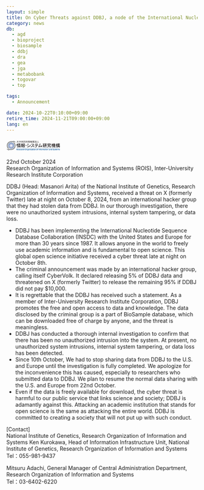 ```yaml
---
layout: simple
title: On Cyber Threats against DDBJ, a node of the International Nucleotide Sequence Database Collaboration
category: news
db:
  - agd
  - bioproject
  - biosample
  - ddbj
  - dra
  - gea
  - jga
  - metabobank
  - togovar
  - top

tags:
  - Announcement

date: 2024-10-22T0:10:00+09:00
retire_time: 2024-11-21T09:00:00+09:00
lang: en
---
```


<img src="data:image/svg+xml;utf8,%3Csvg%20xmlns%3D%22http%3A%2F%2Fwww.w3.org%2F2000%2Fsvg%22%20xmlns%3Axlink%3D%22http%3A%2F%2Fwww.w3.org%2F1999%2Fxlink%22%20viewBox%3D%220%200%20143%2028%22%3E%3Cdefs%3E%3Cstyle%3E.cls-1%7Bisolation%3Aisolate%3B%7D%3C%2Fstyle%3E%3C%2Fdefs%3E%3Cimage%20class%3D%22cls-1%22%20width%3D%22220%22%20height%3D%2243%22%20transform%3D%22translate(0.33%200.25)%20scale(0.64)%22%20xlink%3Ahref%3D%22data%3Aimage%2Fpng%3Bbase64%2CiVBORw0KGgoAAAANSUhEUgAAANwAAAArCAYAAAATzeYgAAAACXBIWXMAABE5AAAROQEb2ZNGAAAgAElEQVR4Xuy9eZhcVbX%2F%2FVl7n6rq6indmZPqqjpV1WEmhEkmmWRSmTQJCgjqleCEegWv8wTKRfTqBVQEISCiokjCJIPgADIThoQ5QA9VPYRMnaST9FRVZ6%2FfH6eq05lIvK%2Fe570%2B%2BT5PpevsvdaqfYZ19pr2jqgq%2F4uYEQTBk9baMvAx4L4dMezCLvwrwdsRwT8Yszo6Oie88NJLnHrKyffGotFrgM8B5R0xjkUumdxXRLStq%2Bvlse3JZHK8c66ut7e3O5PI7JFflm9T1fKECRMax8VizR3LlhWqtK3p9IFF1XVdXV3t2URid0RqOnp6Xqj2p1KpnAcJtoTqus6enpdV1SUSiWTURa2LuroIHFQWeTCfz7%2BVSCRqo8bsm%2B%2FpeUZVXaYlMwthKso6YBhhqkgwWHTulZ6enj4Iz8mNeKs6V3Yu931%2FWqlUKhljBiLFYmPHihUrRESyyeSBiDQJDI0497wxZpoHWVUdKTr3am9v75psKnXycLn8VG9v72qAzLSMLzKiY899LBKJRDJmzLSO7u5F2%2BrfhX8s%2Fr8o3CxgJrA7MBmIvz05ACk%2Fk2bhnXdx4y9%2ByfHHHfupGa2tJwAXAA%2FuiLkKFXsiIgGwmcL19PT0Z9Ppb4jIV7NJ%2F5hcS3pP4I5x9Y0%2FdiX9%2FmZCRN4fcfI80I7nvUMwLcALAOl0eq%2BI2CsEt9DB0Fg2I%2Fa8bNJfAlxRY6PvlIgeaFR8VO4plYulXMr%2FdITIk8byEWBRNp0%2BwXjyeVQfRGQmMBXVB0VNS8za2cDnRURy6fS7Ta0uy6bT1qqpM5FIyagc7GL2DRG5KjN9ek7EXOWQZxFtjRrzAiI1ongiJhWzdqmqfiWX9BtrvOg3cqnUrxXG26idBzGXTaVuxLkVY18qADHPO0RE3gPsUrj%2FBfy9Crcf8CFgdn%2F%2F%2BtyqVavoX7%2BegcFBiiNFVBVk%2B8wCGGtJtrSwYsVK7rz7HmbNnNl6zNFHPhCJRK4ALtomn4iXbUmfJiJRJ84JsqegLptOf8CoMaj2t3Xn788m%2FQ%2FjNJpJpz%2Br6vrFyN65dGY%2FQRM2oudOnjz5slgsFkTEXmgMh4uRGdmUv4cYOQilLpfO0NGV%2F0GmpaUew3OBcy8gMlVg05mJe0WNWACC4uMBdtAas669K3%2FzpEmTamNexLfWLULtSlXV1nR6uqq83F7IX5VL%2BmerYVZHoXBVpiVzqDX6IQA%2F4e%2BnqqchvCFO%2FiJWEwS8itVuQVtVtZxtaalRoSDq%2FoSaYWCGOpaiPClWD1SHa2lpmeA5b%2FHA8MY%2FNNTWnmRE9lfV8YAaY44G%2BxKVl8ooVNcDXezC%2Fwp2VuH2AS4tFounv%2Fb6G7S3d7B69Wo2DgzgggARQYzZkQwgfGobGxuZMGE8pVKJ5xcvoaenh2OPOfpC30%2B%2FGzgfeHxLNut5Lc6VakSljLCHIoGovKbioiCrADB6IgF%2FECdTEK1VJ72IW%2BUCc6e18pW6mprj8t3d92RTqUWo7IFot6CLxEkzok2KLlLVIJdKOQBjTERFJolKvQCiLFelBG4jAF70bIPuo8jxuVSqGDj3N1HyQWACW72yIt2ozsulM5dg2UdUJmVT%2FneM1aSKDALke%2FMvZVN%2BDNXdMPpb1JyEcSWcKSDsl21p2a8ksjqmMh4061SLBlmoRutwklJ0qhEtAHgRubzeq%2F9FR6FzAbAgm06fAcTb84Wb2QZETb0IuW317cI%2FHjujcN9R%2BOaiZ57hlVdeY3VfHxEvQm1dLU3jxu2Id7sIggBjDFOmTKa%2Fv5%2BFd9zFAfvvt%2BfRRx35mDHme8DXqrSqWgJ%2BXD3Opf0DgEntXZ1XjJVZDIKPqWptzHrvdk7LBpoFuUI8vbwtnz8zmUyOV9UA%2BHOr7x%2FjVF%2FoKBT%2B3JpOJxQzvb2Q%2FwuAGNOIaqEcSGAMk0XcagAnRFR1mcFmAdoLnZfn0pnLBaa4cvmuzt7e13Pp9PtAnqyOKXBukmAe6uzOfzeTSs1G2bezu%2FAdv6XlQCt2LsCkSZPiiK4WpVcxpygsRczpCkWgRDieAYWnnXNPW%2BNdAu5OUXMGwrA69wBiD%2BjpKfQBp%2BcSiVQu5V%2BkICLmdBHty6UytYibzIYNV7WvWdM%2FetFExiF8EPgwu%2FBPx9spXBNw97Jlbx35578%2BRO%2Byt2hoqGfSxImAUg1ulssB5XKJwDn4H0Y8rfVwqvz14b%2Fx2tI3eNexR311RmvrCdba9wG9Y2lzyeS%2BGK8X0ZWZVOr0zq6uu6p9g4ODkYaGhmgxCG4fHh72GuvqLlfVP7uSPJ9KpaZ3d3cvy6XTp6jKIYg0GDghm%2FJnipHpqFufTfnfRYPbRLUHE0l7nh6vqovbCoV7AHLpzFdFaEJZHh6nj0PMMU7dx8XzPtma9B%2FBmH5rAwsSXgy1%2FcZyVDblf1FgP4xOySTTXzKCDwwDNMbjc1SJqQt%2BoCIZEXu4oPeqkEGlq6Ta4UELTl9Xa1ei%2BoYiP0C0X1QfVlhXMQ0BEBt9VznQh8S6yYI9OgiCKw02gbq%2FdKxdO%2BqTJhKJ2piNZIGf5lL%2BRe1d%2Bf9mF%2F6p2J7CJYAnl7zwYvIvDz2MEcPUKZNHO4vFEgMDAyhQV1tLY2MjsVgMYwzwP1M6EPxUirXr1vH4E0%2FR1NR00NQpU84FLq9SJBKJ2ngk8ksXlD864lxb3Is8kkwmX%2Bnu7m4DaKprnKNOs9Z4LlpXVw%2FyThV%2BYizvMZi47%2Fs%2FGxwaenjVqlUPZlOpC53qkyNB0Bk3kRkKR3Z2Fy4HyKVSB6EoqitAPtiaTu%2BlGKNoM8LroMXslClTpCb%2BbxLo9zGUis49FMXuBu7lssgaDyMARvBVedgN8QuJu1MF2VOH5UaNu73BnAhQLskiG9F02ZiIt2HD0zSM%2B0z%2FwMCHGmtrf4BjUXd3d28mmdkX0amqGg9U77VizlLlgUD1dWAaFR8zk0p90Ig5Pt%2Bbv6k1lTnTafDDzu7uR3Lp9DXDZXenqhar1zPuRW9X5c72fOe1uXTmgWw63d1RKNzGLvzTsC2FmwQ89%2BTTi6Y8%2FLdHaBo3jng8DECWSiXWreunoaGBffbeiz13y5JMJ4HINsT8XVDgXmAChOamqm4E7gQQETt1%2FKTZtQ11X0fdjR3d3S8C5JL%2Bt6LWW5D1%2FZ92Fgq%2FVNVfVAUmk8nWmPEmthfy88f%2BkIhEs6nUJahM0m5zVa92DSeTydUxY8%2FKpdPfbC8ULi4HErXW7TcwMvKNeCTyemhiBlJSfTUq3qmITqZUulvhC0Qi4wTvi93d3fcAbQDZlpb98GT38Af1CBF%2B0bkyvzybTg%2Briu1c2bk8k0zubowkAPLL8q%2B1ptPrLBxH%2FbiSij7QWFv%2FHwiHYxy5dHrEGlYpRCLQrMZ8FLhKIC5iZpiAXjVaN2nSpIbG2rrPBMK%2F53x%2FDka%2BLyo35lL%2BQYjMqPG8q0VkXjqRPsrz%2BE%2BUx9u78tcCFF35gqixN7Wm%2FHcMu%2FLl1XTFLvxjsS2Fe%2BL5xUumPPTQw0ycOJFIJFSmdf2h2X%2FgAftzyMH7U1ffyPoSPLhkBa%2FlV9PXP0gQOOIxj6kT6tg3O5FZuYnEwnge%2BXyBru5umpub8TwPVUWdo1gqMWu%2FmYjItYRKh7V2yzFNa2puOnO4WLq4s6twZ7WxvTt%2FXzaZXC3WXphMJu8DlgGk0%2Bls1Hj%2FAe65LQXlUqmDQSa2deXnVdu6u7uHgPNb05mfp1Kp3Uyp2IGNrVy%2BfPkA8LdR3qT%2FXkSPc6o%2F6Qz9oP5sMpkGHU1P%2BL6fsZ73FXHyAICgz7QXuh4FIAheFEtnZnJmqol7ZynugSqfg7cMZEri%2FipIzIgeJkEwV6z9cRnWmmKxz3ixAkZjqnpve6Hw60mTJjU01NV9QI2e5gLz83HWxh3643y%2B8HzW9w8H%2FQmw3CgDGpQ%2Bho3MTSaTvhF5H%2Bp%2B19ZVGPWLu7u723Ljx5%2BsDY1XR0RagV0K90%2BAbFFpcltnPj%2F31t8vpLm5iWg0ioiwenUfEyaM570nHc%2BUqdMAWDtY4o7H2ngtv4aNg0XUhX6dMYL1DFMn1HH0fgmO3DukpzTAwnv%2BxLPPPk9DYyM1sRjOOTZs3MjMffdhzvtPV0JT9q0txoiI2EqwY7sQEdHKyWQkU1NKlOq29ZYWEaOqbmsJo%2F2jcrZES0vLhN7e3n5V3W6iPiOZmnJLuba7u3vN9mhEJNrS0mIril5tG%2F1dEYmONf0qbRZgW9dBRGKqOrJl%2B7YgIt7bjX8X%2FrkYq3DvHR4evvfGm24mCAIaGhoAWL16NYlEgrM%2BOBuwfP%2B2xfzhkTYmN9QwpbGGqU211EQtRgSpJKzKTukfHGHZmkFWrB8mWhPhsk8cyb6pcbz44ks88Ke%2F0NBQTywWA%2BCtt5Zz0onHc%2BAB%2B79ImOvbhV34l8TY5NlNjz32BBs2bBhVtjVr1jJp0mTO%2BuAZgOVvLy0j37uOQ%2FeYwoGtk8hOG0dDXZSamEdN1FY%2BHrUxj0lNteydHs8Re01lelOcB57uYN1AiZkz9%2BWkE46jv389LggnmvHjm3n8iSfZsGHDTGDOVqOsQES8ZDKZSCaT47dHk0wmty7H2g6SyWSiderUTdGgXfg%2Fg0xzpqnyLOxMhRMQBt2SyWQikUjUbqc%2FuTPPg4hIMplMZKdMmbJl35bP35bHVR%2Fu31b39U168ZVXGD9%2BPKrK0PAwkUiEM%2BacDsA3bnqah54pcOJ%2BLdRFPTwrxKzBswbPCCYMyqEKTpVy4CgaQ8Q4ZkxuoL2jj%2Fd86Q5u%2BtpJzJy5L6v7%2BnjmueeZMnkyNTUx1q9fz5NPL%2BLE44%2B7AljINuBP91uN0ZeB3wHnZCZnppqYHi6V0KgaOTRq7Bda0%2F4tgcrtVlUUJLAszufznVvKixpb0BrvZcIyNQAyqdRJBpMQUQ9G62ZUVcqBYUk%2Bn39%2BSznbg%2B%2F70%2FL5%2FFYm8v81ZJKZY1DW5Xvzr25p6m4L6XS6WVXHi8hmprkZMoMSKY4TE9nbiQvAilE1AhqIc2AFgqHOrq4H2AHMOL0sqvbjCB8BfrMjeoCY580W5KZK0OnXALl0%2BheITG7P50%2BOe5EOjUTagD1zvv8jYM%2F2fP69W8qZOHFifdTYgtTEXwf2zjRnmqhjD2M5JmrspTnf%2F7kGwS%2FFmPdEjf1mLp35kQu4Q0qDL1cV7ktLlrxIuVTG88KmDes38L7T3kttbR13PdnJilUbOO0dPrURS41niUUtUWvwPINnDGGhiaAozinlQCkFjmIpYLgUsGeqmca6KNfd9SIXffBAjj3mKDrzBTZuHKCurpampiZef%2BNNDn3HO5KNjQ0nAVtd9MAGJSvWKloLYGr1CEEWVPtl07%2FnWuFcEASwjouAKwBaff%2BHqhwigq34Rfvl0plHQEVd8AUx3lkifGSTrlVkC1j0GuDT7ASyyeQ7POs9nUv7b6HynY7u%2FA2VBP4O4fv%2BNAPvRbVk1BSdOAc4EVHnnGfUWLXEJWCovTt%2Fy5b8IiLZVPpmESaqSilsC30%2F1UpZmqhFJSKii9ry%2BW9sKWMsrOUhgGzK%2Fypj0jTbg4f5nhg%2BsVVHXFerRB4U5GxLNTAWXudNx3a0MZtKnWaM%2BZSqjBe0HlCEDap4InJQhfXGXDrzZUGr1pooshrRAcrlz7f39LzBJoyIiHVONkIYTTZe5KOgfww5JRDVFj%2Fh7%2B9F5CLQ19gGVq1ataHVz1iUBgA7Tg8A%2BUvYKwCfFuuNfU6%2BZD2%2B5Lz4IR6w3%2FDw8B4dnZ2Ma2xEVRkYGGD69OnsvvseAPz6T0tJNNSAU4LAoUbAmfAUR99hoQ%2BHStioijoFF%2F4tFwPG18V4bOly%2Frq4m3OP350jjziMO%2B6%2Bh7raOJFIhLVr1%2FL6G29y8EEHfJgxClcNmoy%2BMVX7AToKhTtSqdQ%2BAFISZyN6ooi5UtErgiLXayQc4dDw0KZaQZUU6F6qVHxODQT2UhDFq7WqqxDBoecb1deCsumzllkYfiswyE7CWFuv8LSIHIJwTS6V%2Fm7W9y%2FuyOev3hGvF3AoVuYjAgJmjOVvTUVfACzkfP%2B49nz%2BvLH8qqqtfuYcCM%2BRTRybH4e3KgFsV%2BGyyeRMM1qn5h7bHt1YOOWPBhcTkd1BDkP1eUVfFJFlOHenM%2BZJg%2FxEVdco%2BhXBTBThMlVeQvleVY6IPQB4d%2FhcUVYoCuKBblToqiT7%2BxEmqDIj5JFBgb1AUGt%2FBLwhIl4ikRgXM94kBIy4ci6RSJlIdImiS0X1zpzv34DyLHCYF5HnFbqcc5fk0v5tOjz0meqKjZaWlmZr7TgvvHgj06ZNmxR37pWgpmYfC%2B8yYn6s6H9rqXQdkcipBvkvVXexK5tbS1Lu8oCT84Uu%2BtevZ8L40DUaGhrm3ceHVtYlNy9ifCxCZlIDMc9QG%2FOIR73Qb4t5xKIe0YjFWkFEQnOy7CgWA0aKZYZHysSLZQZHLIPFgKP2msa9j7Yzo6WZQ%2FeYwZRJkxgcHqYmFiMej5MvFDj4oANOIvQvq9HESC6deS2CeVWhS8TMafX93VX18Fw681lBP0RUnGqYEBTk016U81AM0FVYuXLv6k1sK3R%2BoPq91c8owktt%2Bfz%2B1bZc2v%2BmAJ2Fwg3VqGFrKhNeDLfzWf22fP6vwKG5VOogEftNRE4TJbkjPgAleBlnr8ZQRHVEVcoiWhaRQFXKKrpRlB%2BISBzVbRYeByNkgkhgjTHOFItuRMQB1IA4FzUaU7FB4A07N7wt%2FiqMtaFPofpce6GwUwrX2dV5J3BnNuV%2FzRgOc6Xi7C2WBz3T6md%2BIsKK9nzheoBWP3OZoEvauvK%2FrRKJaATCl19HJZ%2BaS2ceQaSxPd85C6A15f8EYX1bIf%2F1Kl825X9NjHyu%2BmJOJ9IHe548MSoXuUMjkT84dZ8zyEcVuRq4TZBlig4peh1wrDH2%2BwK1rlg7AqEpGbPeaORbIVcXq1mJui8LNCPyUQBRPiJe5HRF6gFEzAXW0w8MjZT394Ajlq9YUZVBuVymqWkcM3afAcC6jSPEIpahYhmDR9k6ytYRBLrpYx0iBiH031ygBC7sKweOUtlRLjtKpYBSKSBwSl%2F%2FECBkMlmeefZZamIxamri9PWtYcOGDRMaGhr2B6p5tJIIMxSi4ZnqBkQOy6bT5zA8%2FG0Xjf4WPDFGjwK5BNWbAye3QKCmUiAMkEunTxGRC3C0qWh9OGaZlUunr0ElQHQDIqPh9WwisbuJRJdWJxgn%2Bgg7gWQymejp6VmtqiPtXV3PAqfnUqmDKt93iPbu7jeBz2yvX0Ri2VT6SkXXtRcKl2yLpvOtzvy22v9eKHKOAIG6%2F9oR7ZYQwxdR3bjlWrxMc6bJjgM0vJ%2BZaRnfxgCkcTMBqvc5ZVC75dcZydSYtP5IRI5kTG4UI58BEJFLAM2mUteJmKwLyqfne3qWAOCx3Cm%2FFHSuiNQpFCXg%2Bvbuwv25tP8%2BEXEbh4fm1cfivxGRurZ850U5379B4GOq7tTOtYV1AKtXry42xutuEJETEZIiIih3jzh3e8Q5K5FIFLhIhQdU9Q5UjhThc6jeheO%2B5cuXFz1g73Vr1xGNhs%2Fy8PAwyWQSsCx4rINCzzoOnTGZmoilPhahtsajrjZKXW2U%2BniEutoI8ZoI0YjFGCEIHCMjAYPDJQaGSmwctHi2iKnYMooyY0oDf3i0jZPekWbv3dM8%2B3yoV9YaBgcH6etbQ0NDw95sUrjQplHtBg5T5KeCHmXE%2FEpr4gtF6A%2FNWLNv%2BBscb6xasIiK15rODLcVOj%2Bh0CzK8Rh5tyCo6uNATMR8EgGFO6jUN1Zmt9dz6fRXULM%2BKOvD%2BWWFbdr0Y5FOp%2FeKWe%2BVbCq9NptOf3ukXL6ht7d38O2UTURMNpW%2Bi6D8hS18jm0il04%2FDGId%2BsWx7YlEYmLc83ZX1WIQmLIxQWAqM9tYlETUOmdVPWOts845i0isf2Dghb6%2BvtGaTN%2F3Mx6yG1DKd3eP%2Bso7g9ZUah8xtgnRJ9Pp9F4mMFFxI2s7li0rdK7tXNfqZ1ChBJBfni%2Fk0j4qOjBWRluh8HimOfOKSfF7EU4lvGd%2Fbi%2FkT6jSqOqzInJQLu1vlocsQ08131gJmH20Ne2fAtQB0t5T%2BGur779LRN6lqo%2FX1cQfR3WCKoPZlP8FMXKKovcj5oZcOj2nvVB4rJLrnNeaztwJobXiRO%2BOiGTF844BMuGgZKKqlI3RySAoZDG6WzblH%2BUFQTBpw8aNRLywoqRULtPcFK4CsALNDTUYK0QjlkjEEPEqgRJrsNZgjcEaCb9bQQFjHdYK1koYxfRCvohniQaOmphHncBQUWlqaqY2HicIAqy1lMtl%2BtevB5g65vpNARDkLQSLau1IEJwaM963QPZAtQYA0TZVeUiRKaI6pdJmVRkA6CgUfgX8qjXttyk0txfy7wRoTfsbVKSjPZ%2BfnfP93wLkfP9qhU7gLYGS8dyM1qTvt3Xn74dwlskkkycpiKi%2BVV0xbQLTiNUnRORwQX4cj0Qvzab8H3R05f%2BT7SCTTF8iIqdgI2uAj2yPDiCbTp9jxByqaL4jv3nZWiwSeR%2FI9SLgGdheqWwEwFb9QoOpfB9XX38i8KcqnXGcFRr2%2BvMtE%2B6JRKK2t7d3%2Bz6t2G9WvhwWEXkFD9Do9el0%2BnKr2mqMRZQGv8U%2FLJtOTwdAJem3%2BIdJUTo7V3YuByjXlyfGxDta4Q3ngm91dnXdmvP9hUC2PZ%2Fff93GDcc1NzR8TiGDqgHTHwR6a3dP92ZF79l0eq4RM0HRYYBc2g9frOHxOIF9EEFUy2Lkh2Ef0wQmq8hZwGMQ7ioQs97pFd7lBpmPsaD6vKr0gV4vcKw1cgdKO%2Bj1CC2omSNGe7zBwUEtFovYykVXpzSNC2f21wtriVoBp4gqAhgTRiWjEUO8xqO%2BLsq4hhj19eEM6Rz0rx%2FGiBAESrHksEWDGBl12KPW0LduiNe71jIr20xNTQ0jIyOjJV3DwyMA9VTQGI%2BfBoDoGyCANHV3d%2FcCn8gmkzPFmBQqk1UwlSL9NxUwAX1O3EBHV9eDEM4kLS0tTVFr7xbkwtZUah9EYoipV6d3T5gwobG5vlEUVRH5tIRMhPEFi6L3A%2FcDJJPJCcbYuwBU9THgSIDOns6ngCNy6fQ7wXxLhBOMSIrtIJdKHWyM%2FQaA0%2BCG7dFBaKpGjb0ZINhGvtKoLlb4jSJlEXWAiuIAVcSJhJFDRX8nKutBRcMXmAHxyqodm8kTLgBQV%2F5Jta2lpaWlxnoP1USijS0tLXttq5on05KZZT1CX1m5zam%2BYIxcqsigBzeLMUcAIJLwPDb5VsKRnidPOKOXAt%2BEsOQM2GwdmCCzq98rM%2FKl7AAGc274TUYIV7ef4Fxwuji3dKBc7q2rqXm3qJyPyElO3cdF5FBRZqnqF1R0VVVO1HifGxWqPAa6vyIdgfAJ0GniXIOIHTLwOUUWOA0essjGcpnBfG9%2BsRcEgXOqUIliAXhe%2BOA31Eaoj0eJ10Q2BUiilkjEEvFsOMtVSrmqMCY0DY2V0ZktGrHEIpZy4Cg7peSUxroYsYhgDXjWMlSteBFwbnMraGio%2FKyIucZpsFgAlU2lSWK92wR2Qxhhy5IlK3UGS6Y509y5tnNdJpHY11hvyWi%2FsS%2BNfjXyjaaGhrmgSwUpKnqvILODoHyoEXFi7CJ1jJqFqjp6wQS2SqRWAgwn%2Bi3%2BYfme%2FOj6uLFIpVK5iDGPAKi6z3d0dW3XRxSRSDbtPy4gTt3n8oXCVvnAtkLhOeCcbbAD0Jr2z0PEa8%2Fnz9oeTRW5VOogMXa6okvHmrnlcnmtWm%2BFQGvMRu4DDhnLJyI2l0rfU32eyoFek%2B%2FJP9TqZy4FnYDwPed0ljFyKbBBlcuAJhG%2BjOqrivzaBfyxKq%2BlpaUl5nmPihJRiAsMIVICIrm0vwZQQQYQ7UHlpbZC51bpiIovfpoqj4pwJLh71OnXRczPxBqp97xaRaYr2igIBvkySC48BfWdyKkAFT%2Fyy6ryjKBZkMlaLr5LrfU9seHLSswypDJZCJ%2B0mHMRme5FwPf96cZaK6YSd60QUS6H1sPGoRIDQ0WGRsoMjwSMlMqUSkGoOIHDqRKq6iZlhXBSUKWSj3OUSo5iKYxcDhfLDBfLrB8YoVgOgyvlIBj18VBGk%2BhVFLX41Jud7Z8uObdJWUahgwAldQcUXbD72I8qLwG4RhdeumJkBarX4%2FSnTnU0COBU%2FwunP0Xl5wpRVY3gwvyegcHBUikffpdXR3mcW4u6f1flQkW%2FzXawPWXLJJOHRIx9TpAaRW9pLxSu2hYdVJQtlX5CIA1gkIP%2FnooagNapUycj4gEbdkQLgDEXAuDkO2Obly9fPtDRVThSVdeK8I5W39%2FMjwRUhdEZwRrxR3uEuvZ8%2Ft6qea3K8vZC5%2BXthc6vVCieay90fi%2Ffm19cZTHGOCD090SqY4%2Bo6iBCPyIbEGpADlN0NBo9FsaLfieUob8HUHi1vavrGUHaETkQZE9R%2FkileB6RpDq9QZWrEP7oVV6uktYPhffL%2FQQRJ2hLe29vl26wLxIKvkuD8rGq7kfhoV6qQflYRW8B8FTFi9fWmmg0yshIkUgERIT%2B9eF57Z5qpqNrLV5lxpKKUrhKPq5YDBgaLiNmiNpSBGMMpVLA4FCJkZEyxVJAECiKIqJIxddzCpOba2ltaYLyEMPDw6MJd6BaY7nVgxFxzmK2WEmgrEHAE%2FMEdvPKBlQbVDflzip%2Bwcerx61%2B5ouo9nQU8l%2Fa1OafhojRcvFxNdEVGO%2BG2qi3HGAoKP65SlfxX0ar7f8e5FKZC631wsWeyt3thfyHtkebSCSS2ZR%2Frwj7qvII0C8i58as94HWVOajbV2dv9se71hoNH6cAKo8tSPaqVOn1tXXxM8GSu1dnaNh%2BipUVROJxH41XuR1EflBMpm8pWLio6rO9%2F3ZHjoP5GtqRhPSiEoZIDt9etpEY1ApVM8lkzPEerBllBLo6upaBpVgBKPJ6iWK3NaR7%2FwoQDaVOtIY%2B4gqf4WwyHysqRUIX4EAABeeSURBVKuidwO9EtCBBa3EB9oKnWe2pv2TEdG2QueZUEkVqXa1d%2BXntab9m9W5K9u6up4BCFSfFORPEgRP45lJKrIWIGgIam3ocpyI5x0CEgcQ%2BDqe9wWUxorlFhjP2tUN9fWUymERhGc91q5bB4BT6Fs%2FTKmSVyuWwk%2BpHFAKHMHoRymVHKVyOPtVFTIIwpxcuRSEM1wpzM0NDpfYOFSiLmbo71%2FH4NAQ1lpUFc%2FzGBdu3bApV1GB08gm27UCqdj3QVnfU1Y9YuxHYClQM5a%2B1fe%2F0ZrO%2FK41nbk1FCCTWtOZW1vTmd%2FlUqmDNFzQSXtvbxfoBSIcHEbI9I%2FVref%2Bp8im0%2Bfk%2FMwLYvhvAHV6dVuh8%2FTt0WdSqdNrvMhrIuyr6JL2QufR7YXO0xS9Aohh%2BG1r2t8ppRfR0M9RHV3etD3UxWLzABx64dh2EYmmUqnpuVTq4HgkMkMqS3hixv5%2BLF0%2Bn%2B8sF8PSKSq5sFCARgDU8w4Nu%2FRvAM55W63H2h7EepXCATdazmWMOQnAKIsBop53Zs73F4dLsaA9n%2F9Nez5%2FEeEuBqNoaWlpQaQeaMj5%2FtpsMjlTle8g0tqaznQhcq46N1rKVigUXm0vdJ64fmRks3K9gYGBjQCC%2FKGsegRKuEOc6sVl1SMQbgUoi5Q84OWmpnGpN9vbAaiJ17By5WogYPY7szz18jJWrBtkalNt6K9JONOpKuWSY2ikTHRj6M%2BJhInvUtkxUiwzNFxmaKTE0HCJ4ZEyQ8WAkbKjc9VGznnv3ngCr7yeDytSCH23mpoYE8Y3A%2BwwBA%2BgyIAA1srlQInQeVAQp0ILaJEx857Ch0TYY4yIGFJx8J25G5GVEJpxqrowl%2FYHRKSupHoBOwGRTctscolESkzkQGfkGIPONmJaABRdLk4ubO%2FKb3N28n1%2FmnV81xobVpAod3d0Fd5f7W%2FP5y%2FKptOvGTHXIfLZXNrfMxA%2Bvq16UYBcOnOtiGSB0nBQumlbNCJissn0J9VQG%2FowIPCu1nTmVBV8gem5tN%2BwOdMo8%2BGtSf%2F9bd35O0a7rEwBMMiVOd%2F%2FriCgodVijP0qABr8XamGnO%2F%2FTESOQPXVjkLhT5t6OAJg7eCGsLxKdYOImaXGfBJ4pkqkRr2K%2B2MAaqz3pZDcfR7kMjGmMRC9yUO%2BhZAsl%2FVw0chIS0tLS09PT09VTjQaDSq%2Fsx6gub7h%2FsovHBdBbgPdDQRELo4oH1akBSBi7GwPeGLqlCnvrfphUc9j1eo%2B2t5sp3XGbtTWRFi5fphoJAyQGGswlWJlY0LlExN%2BjAAu9OFEKjQiFb7wr2dDZW2qD5fmdHR2UlsbFnwPDQ0zdeoUGhsb1wCjdvzbQ01Fx1YhjAAijj6MrlRkP0HGBUF508y4fv2hA7FY1Bij8Uh0Fap9Q%2BXSHs45Wb58%2BbpsKn07CBMnTqzJJf0zxEodQAT5CmPM0beBtKYztyrMkkh0BlTuLgKqy5zys5GgdMW2QuqtU6dOJlbzQw%2FOwogH4Jx%2BvaMrf9mWtB2FwvXZVGqFMfYuETneql4nIidWlR1CxfVUrpBwkyACF5zxNqF8FSNXh85K2CDIbGT0cEThDVTfEGWpIh0qrs1g5iF8QA2%2FEZFxWqkXDYNKAiIJCRvaHfoHv8U%2F1vNkP0WXVlfu7wg53z8Z5JuCHKLocCCcshmBchACDQ0NralUqj9qTDUo9NctRCmAEelJJBIT45HoZyvFA1dlJmduNXE508I9Fcru4fLwi%2FU18Y1GI48CR1WFFItFG49EkeqtRboBVKSM6hDCI6ArRGW8ii4T1RpEJqM66AH3pdOpSxsaGiiVSkQiEeLxGp56djGtM3bj4o8ewrn%2F%2BQA9fQNMbaodLUgeGSkzGC2FEUtrMMYgElaahKZkaH6OlAJGigGDxTLFwPHUGyuZfdxuHLbXFNra3mTFypVMnjQREIaGBvHTKQhzQVstkhy9iTpmTweRyQDthfzcapPv%2BxmreprAeMIZefQhG7tjVSX5aseairm0HwdorK2%2FR4SjUO5C9GVEvp5L%2B9mOrsIJYx%2FqLaGqrjWdQSSs7UN1NXC%2FCnd1dBXu0LdZ%2FDpkrYvDgYh4qjzqAj7X2ZPfRqAoREdX1925VOZjYvTDzshnx44rl%2FI%2F7Rm5uqot6vSCsRsubQlV1daU%2F0M1ZFF5WUW7NZAeZ1zXxo0be8YmxMci05JZZa3uLSqXsqkUD2O1HgR1enV7V%2F4zAH6Lf1i1xMqVZTRSWr2vWjE5q8im0581yLdEZCKAoku0ZM7M93aMzuQiItm0PyhQ7yHPVX18RYeHS6XRGRfAqLEIaBCsikUiHwQQ1VP8Fv8wWyu%2FE0gputwp1xmRL9bXxDeGsrb98tfKuNq78ufm0v4HRfX3bYX8prQB0JpOf0KRIwVgw%2FrbPWBxPB5%2FI5vxd1v8wgtMmjiR%2Bvp6ent6efPNN5kxYwazj57Bn5%2FOIwaMDXNqjMmrKaBo5YtWWhid%2BcQKXsSyauMI%2FvRxHLHPdEB55PEnqautBYRSqUxtbS2777YbwK%2FYBsJiZAHMWL8sCmFCsrrK2sIBIvbKkEm%2FPHZl9eYQqFR8b4KJgSKQV5F4R6Hz%2FaqqrX7uPeDefDtlq2I4KH0q6nl%2F03L5uXxv72LdydXYFcXf22%2Fxj8335B%2FaET1Ae1fnL4BfbNmubuhxTO0SoMYF5U91dnc%2FvBXzFmjrym8ZcdwhOns6lxDuW7oZ3MjIyxKPX%2BKcjIb4pTjY6bz6pww829nTMfoiqd5XqQQbqjBO2vDMRHXuZUV%2F3FEI6y7HInxRpI7DmDNVdaKAKKwR1d9sOZs7I55BwdrdAtVbRMi1FwqP%2B9On7ylSk1LV33UUCh9SVdfq%2BwbMFxR5vLOrY7MNip1zlXk%2FLLjwp05NAKjIpLF0kyZNahhX33CtKKjqte1r1gxXV3yft3r16vk3%2F%2FoWGhoa8TzL0NAQgXOc%2F28foSYe5zs3L%2BLR57p518wEtVGPiBVileoRI1XzMtQ35yr5trJjpBymDzpXrOeFrrVc%2B6Xj2S0xjof%2F9ghPP%2FMsUyZPRhVWrVrFfjP35aQTj1%2FB5lUmo0iKxOsnx%2FcvqlvVvnL4TYA9xsdmSsTWL105tEjH5OF2m1w%2FqzQ4sLxzoy7fliyAPSfUHqZGSktXDYzm13abGNvTWtu8dOXQU283G%2B3CPw7V%2B6rO9S1dNfz62L7dJ0ri9dW6WdXI%2FxQzGmSSVxuf4QIKr68e3EzmZJH6leHGVaPI1suUjo26VfBOROwek%2BOHlFWG3lw5sHiGSMybHD%2BwPOJWvLluuH0s7Z6NMqEUide29Q12A5ttsdD34J%2F%2BMn7xkiVUF7KuWbOGyZMnc87ZZwLw8JJe7nq0jcZohHG1ESKVxae24qsxqnBKoErZKSOlgGVrB0knxnHOSXsxsTHGy6%2B8yn33P8D48c1YaxkZKTI8Msy%2Fffhcxo1r%2FBCw1RqvXdiFfwWMDbN%2F5Mh3Hk59QwMbNoQpsPHjx%2FPWW8u59baFgOOYWQmSU8fx5NLlPP%2FmKjrf6mf9QJHB4TKDw2FUcnCoxOBwiVVrh3gl38cTry6nZ80AJxySDZXt5Vf444N%2ForGxYbSUa83aNRx%2B6KGMG9f4CruUbRf%2BhbHlrl2%2F6ezMn%2F2b392KtZaIF0FEWN3Xx6SJEzj53Sew%2Bx57ArBi3RD3PtHJmz1rGRwqhbt2QRiVtIaJzXEO33c6x%2By3qSDi4b89wqJnn6OxoYGamtANW7lyJZlMhjPmvB%2BgFdhsSgaQOT8%2FCvFOR0QrtjOb%2FHPDzrVtC3YbNGN5YXOZY4%2F%2FL%2BD%2Fj2Pe1pje7n79I89hR7%2Bzs7%2B9pZwdyQVUBfT2LRUO4PF8vnD4qtWricViiIARw7r%2Bfqy1zJq5LzWVjWF7Vg%2Bx%2BM2VdCzrp3%2FjCEGg1MYjTJ%2FYwP67T2OfVB0A7W1tPLnoWZa99Va4L6W1oSKv7qOpaRznnH0WNTWxfwNu2nIwAHLKNc1EvdAhNWpwW9R%2B%2FTMQlMIrZ7dOto%2F2W0%2F%2FYeMJSo6IlZ2WZZxSCnS749sZGKc4cQRlGZVjqknRbY2jumJAdjpRvdP4e8%2F%2F78W25P%2Bj7%2BGOYErLpVQq%2FdnzvGrx7QbCbbP3fRu2nUJpcC2vvpFn6Zvt9PQuw%2FM8Ghs2BQRXrV7N%2BOZmzvzAXOrr6y8GLtmusF3YhX8RyIN%2F%2Fot2dHQyYcIEPM%2BOVn2wPX3fXlC8MqOWymUGBwfZsGEDIyNFYrEodXV1VOswS6USfX1ryGTSvO%2B0U6mpqbmYHSibzL3%2BeMIkbBl0I0W5Su%2Bat1X06B8JmXv9%2BcAaXXD%2BVjuIyZwbjsDw76iWUH1cF57%2Fs22I%2BLsgc%2Befg448qgsvKLwt3ZyfH8Vbg8%2FQ2Binzp2sC8%2FfZgplZyBzrk4jsYsoBz%2FXOz%2Fxath2wzwI2nXhx7dKS8gZ868g0Gf19vN3apesHUHmzG8BSevC8x6XOfM%2FiJTf0AWf3MmCh78PMnf%2BpxBe1tvmPRoeX7cHyAVgxiG6VG%2Bbt1VxwVYyZl%2F3TnTwZb3j8%2Bt2RLs9eAfsP4vBgUGeX7KEWCxGY0MDTnX7irUDhDsve8TjcerqQpNSRAiCgHX9%2FRhjOPzwQzn6yHdCWLmxVW5la8ingCk4dwZibiXKVOBjcsb1%2F4EzEUaK1%2Bo9n1ors%2Bd%2FGCMTUO3WhfMWyBnzj8HJOzDaprfNu13mXrs%2Fak9G2MBQ6VYGV61jQssHUfVh5CYkdjrIPlC6BomkQL8hc284FNwzuuD83wPInOsPRuRhnF4EFDDmVzJ3vhCU78V4H0Fox%2BkijHwOeAuVhykFi4maeaCC6ou68OMPyRnzZ6McgFDW2%2BZdDNKERg%2BTOTecjWgfKhMo9%2F0Ub8KpCFPAvYSTXqx9iETD7Tj9EZV1djJn%2FhcwOoOyuZE7H3iOOSd%2BEiSL05f19nmjOTqZe00WiXwV6Me5H2Fi14OcQMTcuulS61fA3iyzr12F9U5DZQJu%2BDJMbA4in8dwtpx6bYKY9y2QtbrgvK%2FI6Te04rkzQd5ESs%2Bg3smI8ZHgAdQeCjqkC%2Bb9l8y54QjgKETXM1RcSG3028CHZc51h4FMpiwvyexrJ2MilwKD5IMv4quPeu%2FHaAta%2FkVVIUVEmHv9aSi7ARtZ2nsDe0zLgn0PaI5AbtY7zlskZ8z%2FGug4xHySwG3aSUvs0yhLwH0X5OwwTmATumDeb2Xu%2FJngsgSmGyuHgVtJwBt45kG0%2FnHgBJk9%2FwRE9sfok3rbvEdlznUnI%2BYwhEEInkbt%2B1F3I6%2B%2F9TK7t3wYGI%2FoHaKqJwA%2FfbOtfbdHHnuMvtVrRsP1O5HjfVuoKsMjIwwODBKJRsik0xx04AEkEtOfBz7FTv43tzL3hm8hnI3yJOJWErg7MfY8kP1AVxLupXAVmPuAu3H6AsJTCL9E5X6EM1D3EURGUOYBGZAHKAc3EbEvgvsKKkcglFH5K%2Br6EZkK8iFUb0Lk25SKh%2Bpdn3pd5s6%2FBZimC%2BYdG47t%2BvMR%2BRBKG8hRhIXF80CvBzkU4QAGiydSG5uP6gDCoeDOB3MjKj8C%2FTjhFn4ZVF8HXYWx96D6GqU1hxCZcDWiBjgJmIfKZ8E9jrq%2FYMzZOHkL4QTgZuAURCaCTsJxNSLfhuDduuDjT8vJP5tKPPpXkOvBZRFpRvEQJlEcPlfv%2BsyyyrW%2BD9VfIsxGGAAsSgnRO1H5Aup%2BiJivofobRI4CyYMmQN6DBh9BzJkg%2BxIuhfkGTv8DYy4G%2FQBOWjGcCHo4MB%2BneYxcRKBzsfJFnL6IMUfi9AlEcyBRhAwQ4HgGI3NYMG%2BfavGBzL3hSmA8cCqiHwWORDkWlQWIHo7oq2AOR%2FUWhC8SyKf19vP%2BGPJe9z7EvB%2BVEeBF3PBvsbFncG4uYuZV5M5AWIdKL5R%2FDPZn4XmZAqpXgfwZ4XSc%2BygiX0X4A8r7QEqI3o3yDuA%2BRK4CHkT5iSEso9pzRmvu6nPPPouZM%2Fdh7dq1bNw4gDEGay1Dw8P09%2Ffv1Gfdun7WrFnLmjVrGRgYoL6ujgP2n8UZc97P6aed0p1ITP88cCA7qWwA4RteuxAmgZyot3%2FiSUROA30A3PUIywikDHoluEcRciAfQ2UAp79C9WagHtXjQW8CHgWdSkTSKA%2Fpbed%2FH5HdCLhTF5z3U6Af5CREH9GF864E7SXqhaVa6EMgR8sJ11VWIZvzUH0eiOH0Al0w7xpEWnXB%2Bdci3IFSIB49DWUZ6I0oJdTuDSzSBeddgegdiOwHNKHSi9gM6J90wby9iIw%2FBbSJgBuBCGUtgL6Jcg%2FiesCMryjb%2Fbpg3nWEIbLDcPpLXTjvSoSXURNWgcTNNET21AXnXYHqZagkQZehkq8qW%2BX8JiJMQRhgnbuQYukyoAUnS0C6UV0Dsq8uPP9nOPdTRI8FpoJ%2BUxd%2B%2FF6QFLib9bZ5l6F06MLzf4byR1TnIDqLQK8HXkKlCZHnUenR289%2FA5UEYg5GdXddOO9KinoJcBQq04DLdOG8b4HWc8zFFkBmz98T0b3Q4BdAGypJwpK%2Fn%2BvC874HrAeZh%2BotumDeNaiUMW7Mrml2JuhtKL9E%2BAk29k60PAdjFwG19BXnAU%2Fi%2BAOiuxNYBRYzMPxLnIYxjvDZuh%2BVBoQ%2BvW3ed0HuQvTJ0ESVZlQcqj8BfRohVV2E5oDPRKPR%2B9594gk%2Fz%2Fh%2By98efYyVK1fS2NhIsqWFWCzK26IyGVprqa2N09BQT3NzM1MmTylFIt5DhPm1Wwgr%2Bv9O6BDKX3XBeZfL3PlXyRnzf4yTr2E4BDWHE5Y2rUZpAIkhjAf3Y5BuLEfgWA16P8a8B9gLdC2IjzMJRJ8GIODzWL4ic294P4anUL0bp9X1WS%2BjbjmALjj%2Fepk7fx%2FGmTtl7g19QD%2BDw1%2BltvYSRMN9Bp3%2BVObM%2Fw5CDhGHc0WEPVAmY2QlqjNwWl2x3Y9zPWDWIe4QkC%2BA3ipnzP8myFqEiQhZlKVYPRjkFUQuQeyVOH0F3OWIvULOuGEf4DWcPoox4TIU5Q00%2FP%2B7dcEnF8vc%2Bf8pc%2BffjZgGHN%2Fj%2F7V3Nj9xlVEcfs47MyAwyQAl1JRErG3SNtpoDFFj20WjJhYikzLDzl1hirjSxMQYIxL%2FAF1YW68zf0FhIKRxIQtaW8V%2B0RjFao0LBVK0TRGK0NKZ%2B3NxmeGjHxjduJhnd3PPee%2B5J%2BfdvO%2F5cFYH%2FtOswcbBnwZ%2BosLV4kIx0CXuEKFMSwx0fUPis2PWnj6Oc5vx%2FbfB9hAkjgP%2BRbB5e8mLEXPBPHHzJ5FNAPtw2o3cNMZW8rqFo8Ha03HEWZyGEY9bMj1EWSiK%2FHdwPAmK2v5PotSVn%2BXk%2BHKkKQ%2F2MOZ2g6ZAOzD3J36hHMgmwH8V7D1LZp7B9BfSqmRp1YO9j9NpxAl8XVa264q1Z0LIftBI97wl0yGcwsjCODlkl6mqTHMn%2Fy5htyWILRtDN4cg%2BoKZGQlvFlmQSmgaI6iQKMenClPuXtcCUeDDhcXFjpGTpzj15RleaWlm397nbwCn1wuvIw8sAnPAJMEA90ssj5H6L9j%2B3rBGenIAljjSqP7Xf7Xk0cdQeJP6O88DWNuRTdhDO9V%2F6KuiXiKzhxu3v9VI93zx2b85zu%2B6TVVVmYZTxWRmaztWjyKPauDQOYDVpTbrsbb0LshXK3t4FMCavAgXr%2BY5UBuhsuINTDXIbQP%2FN%2FV1vmkHvW2YosxMj1OzuVbZrj%2FuWrPJC5J3G6nDp1IDqV8KNjE4eYGW%2BphOvDZj8cx2bs1c5Yu3FiTJWr1Kyu0pHe%2F8Gtb66q5vJD9twndzynZu2B1sPWa9TurxASyRfo780pQGuyce5KdAb9VkoDZvLznGWCSi4dSsHfyoGheNqr%2BjWP7yT220J3rL2NXwLNenRqmORfl5dkHf9yzBig%2Bs1asj5Bo10FHoALeiH%2F94C%2BGKrYV4sfbMB6AD5OZfLByMFOzVUGoBwJLeTvWlfiy8UzZ1Btb6prj%2B8n9bq%2FcIYTUoe3j0XhuuQBzwzp2%2FUH%2Ft2nVaml%2B%2BAuy4n3CJFSye2U7Ib8LZnPo6Pt9IvsT%2FA0umm8ktfafB7omNZP8tD9pwADXAUaCZoJ3AfVtilyhRYmP%2BBlk%2FtgSZRR89AAAAAElFTkSuQmCC%22%2F%3E%3C%2Fsvg%3E" alt="Research Organization of Information and Systems" height="40" width="143">        

22nd October 2024   
Research Organization of Information and Systems (ROIS), Inter-University Research Institute Corporation   
   
DDBJ (Head: Masanori Arita) of the National Institute of Genetics, Research Organization of Information and Systems, received a threat on X (formerly Twitter) late at night on October 8, 2024, from an international hacker group that they had stolen data from DDBJ. In our thorough investigation, there were no unauthorized system intrusions, internal system tampering, or data loss.

* DDBJ has been implementing the International Nucleotide Sequence Database Collaboration (INSDC) with the United States and Europe for more than 30 years since 1987. It allows anyone in the world to freely use academic information and is fundamental to open science. This global open science initiative received a cyber threat late at night on October 8th.
* The criminal announcement was made by an international hacker group, calling itself CyberVolk. It declared releasing 5% of DDBJ data and threatened on X (formerly Twitter) to release the remaining 95% if DDBJ did not pay $10,000.
* It is regrettable that the DDBJ has received such a statement. As a member of Inter-University Research Institute Corporation, DDBJ promotes the free and open access to data and knowledge. The data disclosed by the criminal group is a part of BioSample database, which can be downloaded free of charge by anyone, and the threat is meaningless.
* DDBJ has conducted a thorough internal investigation to confirm that there has been no unauthorized intrusion into the system. At present, no unauthorized system intrusions, internal system tampering, or data loss has been detected.
* Since 10th October, We had to stop sharing data from DDBJ to the U.S. and Europe until the investigation is fully completed. We apologize for the inconvenience this has caused, especially to researchers who submitted data to DDBJ. We plan to resume the normal data sharing with the U.S. and Europe from 22nd October.
* Even if the data is freely available for download, the cyber threat is harmful to our public service that links science and society; DDBJ is adamantly against this. Attacking an academic institution that stands for open science is the same as attacking the entire world. DDBJ is committed to creating a society that will not put up with such conduct.

[Contact]   
National Institute of Genetics, Research Organization of Information and Systems
Ken Kurokawa, Head of Information Infrastructure Unit, National Institute of Genetics, Research Organization of Information and Systems   
Tel：055-981-9437   

Mitsuru Adachi, General Manager of Central Administration Department, Research Organization of Information and Systems   
Tel：03-6402-6220     




